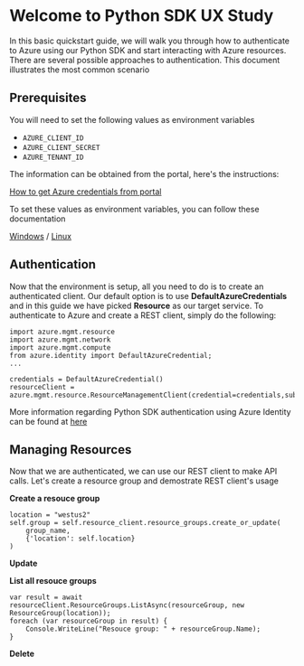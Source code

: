 # Welcome to Python SDK UX Study

In this basic quickstart guide, we will walk you through how to authenticate to Azure using our Python SDK and start interacting with Azure resources. There are several possible approaches to authentication. This document illustrates the most common scenario

## Prerequisites
You will need to set the following values as environment variables 

-   `AZURE_CLIENT_ID`
-   `AZURE_CLIENT_SECRET`
-   `AZURE_TENANT_ID`

The information can be obtained from the portal, here's the instructions:

[How to get Azure credentials from portal](https://www.inkoop.io/blog/how-to-get-azure-api-credentials/)

To set these values as environment variables, you can follow these documentation

[Windows](https://www.computerhope.com/issues/ch000549.htm) / [Linux](https://www.serverlab.ca/tutorials/linux/administration-linux/how-to-set-environment-variables-in-linux/)

## Authentication

Now that the environment is setup, all you need to do is to create an authenticated client. Our default option is to use **DefaultAzureCredentials** and in this guide we have picked **Resource** as our target service. To authenticate to Azure and create a REST client, simply do the following:
```
import azure.mgmt.resource
import azure.mgmt.network
import azure.mgmt.compute
from azure.identity import DefaultAzureCredential;
...

credentials = DefaultAzureCredential()
resourceClient = azure.mgmt.resource.ResourceManagementClient(credential=credentials,subscripton_id=subscription_id)
```

More information regarding Python SDK authentication using Azure Identity can be found at 
[here](https://docs.microsoft.com/en-us/python/api/overview/azure/identity-readme?view=azure-python) 

## Managing Resources

Now that we are authenticated, we can use our REST client to make API calls. Let's create a resource group and demostrate REST client's usage

**Create a resouce group**

```
location = "westus2"
self.group = self.resource_client.resource_groups.create_or_update(
    group_name,
    {'location': self.location}
)
```

**Update**

**List all resouce groups**
```
var result = await resourceClient.ResourceGroups.ListAsync(resourceGroup, new ResourceGroup(location));
foreach (var resourceGroup in result) {
    Console.WriteLine("Resouce group: " + resourceGroup.Name);
}
```

**Delete**



```